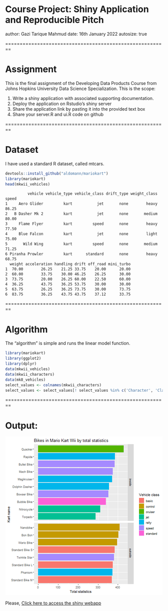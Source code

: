 Course Project: Shiny Application and Reproducible Pitch
========================================================
author: Gazi Tarique Mahmud
date: 16th January 2022
autosize: true

========================================================

# Assignment
This is the final assignment of the Developing Data Products Course from Johns Hopkins University Data Science Specialization. This is the scope:

1. Write a shiny application with associated supporting documentation. 
2. Deploy the application on Rstudio’s shiny server
3. Share the application link by pasting it into the provided text box
4. Share your server.R and ui.R code on github

========================================================
# Dataset
I have used a standard R dataset, called mtcars.

```r
devtools::install_github("aldomann/mariokart")
library(mariokart)
head(mkwii_vehicles)
```

```
          vehicle vehicle_type vehicle_class drift_type weight_class speed
1     Aero Glider         kart           jet       none        heavy 86.25
2   B Dasher Mk 2         kart           jet       none       medium 80.00
3     Flame Flyer         kart         speed       none        heavy 77.50
4     Blue Falcon         kart           jet       none        light 75.00
5       Wild Wing         kart         speed       none       medium 71.25
6 Piranha Prowler         kart      standard       none        heavy 68.75
  weight acceleration handling drift off_road mini_turbo
1  70.00        26.25    21.25 33.75    20.00      20.00
2  60.00        33.75    30.00 46.25    26.25      30.00
3  73.75        20.00    26.25 60.00    22.50      60.00
4  36.25        43.75    36.25 53.75    30.00      30.00
5  63.75        26.25    36.25 73.75    30.00      73.75
6  83.75        36.25    43.75 43.75    37.12      33.75
```


========================================================

# Algorithm

The “algorithm” is simple and runs the linear model function.


```r
library(mariokart)
library(ggplot2)
library(dplyr)
data(mkwii_vehicles)
data(mkwii_characters)
data(mk8_vehicles)
select_values <- colnames(mkwii_characters)
select_values <- select_values[! select_values %in% c('Character', 'Class')] 
```

========================================================

# Output: 

![plot of chunk unnamed-chunk-3](pitch-figure/unnamed-chunk-3-1.png)

Please, [Click here to access the shiny webapp](https://gtarique.shinyapps.io/shinyApp/)
